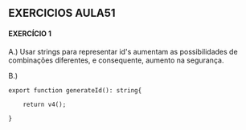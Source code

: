 ## EXERCICIOS AULA51

#### EXERCÍCIO 1 

A.) Usar strings para representar id's aumentam as possibilidades de combinações diferentes, e consequente, aumento na segurança.

B.) 
```
export function generateId(): string{

    return v4();
    
}

```